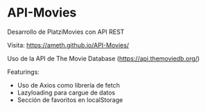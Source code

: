 # API-Movies
Desarrollo de PlatziMovies con API REST

Visita: https://ameth.github.io/API-Movies/

Uso de la API de The Movie Database (https://api.themoviedb.org/)

Featurings:
- Uso de Axios como librería de fetch
- Lazyloading para cargue de datos
- Sección de favoritos en localStorage
